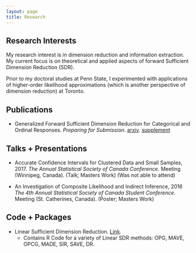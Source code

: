 ```yaml
---
layout: page
title: Research 
---
```


Research Interests
---

My research interest is in dimension reduction and information extraction. My current focus is on theoretical and applied aspects of forward Sufficient Dimension Reduction (SDR). 
<!-- I have dabbled in applications of SDR for generating summary statistics in Approximate Bayesian Computations and Indirect Inference, and have explored how Optimal Transport may remedy violations of distributional assumptions for inverse SDR methods.      
 -->

Prior to my doctoral studies at Penn State, I experimented with applications of higher-order likelihood approximations (which is another perspective of dimension reduction) at Toronto.


Publications
---
* Generalized Forward Sufficient Dimension Reduction for Categorical and Ordinal Responses. *Preparing for Submission*. [arxiv](https://arxiv.org/abs/2102.06002). [supplement](files/supplementary_materials.pdf)

<!-- <ul>
    <li>  </li>
    <li> Paper 2</li> 
    Kim, K., Li, B., Yu, Z., & Li, L. (2020). On post dimension reduction statistical inference. Annals of Statistics, 48(3), 1567-1592.
</ul> -->

Talks + Presentations
---
<!-- * Generalized Forward Sufficient Dimension Reduction for Classification, 2020. 
	*Stochastic Modelling And Computing* Seminar (Penn State) &nbsp;[Slides](/slides/opcg_slides_pdf.pdf). -->

* Accurate Confidence Intervals for Clustered Data and Small Samples, 2017. 
	*The Annual Statistical Society of Canada Conference.* Meeting (Winnipeg, Canada). (Talk; Masters Work) (Was not able to attend)

* An Investigation of Composite Likelihood and Indirect Inference, 2016
	*The 4th Annual Statistical Society of Canada Student Conference.* Meeting (St. Catherines, Canada). (Poster; Masters Work)


Code + Packages
---
* Linear Sufficient Dimension Reduction. [Link](https://github.com/HarrisQ/linearsdr).
	* Contains R Code for a variety of Linear SDR methods: OPG, MAVE, OPCG, MADE, SIR, SAVE, DR.

<!-- <p class="message">
  Hey there! This page is included as an example. Feel free to customize it for your own use upon downloading. Carry on!
</p>

In the novel, *The Strange Case of Dr. Jeykll and Mr. Hyde*, Mr. Poole is Dr. Jekyll's virtuous and loyal butler. Similarly, Poole is an upstanding and effective butler that helps you build Jekyll themes. It's made by [@mdo](https://twitter.com/mdo).

There are currently two themes built on Poole:

* [Hyde](http://hyde.getpoole.com)
* [Lanyon](http://lanyon.getpoole.com)

Learn more and contribute on [GitHub](https://github.com/poole).

## Setup

Some fun facts about the setup of this project include:

* Built for [Jekyll](http://jekyllrb.com)
* Developed on GitHub and hosted for free on [GitHub Pages](https://pages.github.com)
* Coded with [Sublime Text 2](http://sublimetext.com), an amazing code editor
* Designed and developed while listening to music like [Blood Bros Trilogy](https://soundcloud.com/maddecent/sets/blood-bros-series)

Have questions or suggestions? Feel free to [open an issue on GitHub](https://github.com/poole/issues/new) or [ask me on Twitter](https://twitter.com/mdo).

Thanks for reading!
 -->

  <!-- <ul>{% for post in site.publications %}
    {% include archive-single-cv.html %}
  {% endfor %}</ul> -->

<!-- {% if author.googlescholar %}
  You can also find my articles on <u><a href="{{author.googlescholar}}">my Google Scholar profile</a>.</u>
{% endif %}


{% for post in site.publications reversed %}
  {% include archive-single.html %}
{% endfor %} -->

